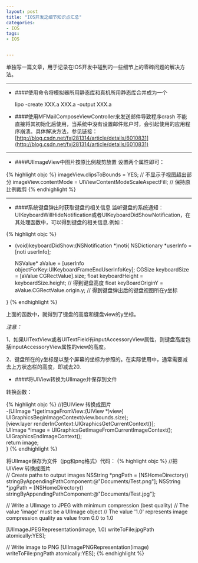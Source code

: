 ```yaml
---
layout: post
title: "IOS开发之细节知识点汇总"
categories:
- IOS
tags:
- IOS


---
```


单独写一篇文章，用于记录在IOS开发中碰到的一些细节上的零碎问题的解决方法。

---

* ####使用命令将模拟器所用静态库和真机所用静态库合并成为一个



	lipo -create XXX.a XXX.a -output XXX.a



* ####使用MFMailComposeViewController来发送邮件导致程序crash
不能直接将其初始化后使用，当系统中没有设置邮件账户时，会引起使用的应用程序崩溃。具体解决方法，参见链接：[http://blog.csdn.net/fxj281314/article/details/6010831](http://blog.csdn.net/fxj281314/article/details/6010831)

---

* ####UIImageView中图片按原比例裁剪放置
设置两个属性即可：

{% highlight objc %}
imageView.clipsToBounds = YES;		// 不显示子视图超出部分
imageView.contentMode = UIViewContentModeScaleAspectFill;	// 保持原比例裁剪
{% endhighlight %}

---

* ####系统键盘弹出时获取键盘的相关信息
监听键盘的系统通知：UIKeyboardWillHideNotification或者UIKeyboardDidShowNotification，在其处理函数中，可以得到键盘的相关信息.例如：

{% highlight objc %}
- (void)keyboardDidShow:(NSNotification *)noti{
    NSDictionary *userInfo = [noti userInfo];
    
    NSValue* aValue = [userInfo objectForKey:UIKeyboardFrameEndUserInfoKey];
    CGSize keyboardSize = [aValue CGRectValue].size;
    float keyboardHeight = keyboardSize.height;  // 得到键盘高度
    float keyBoardOriginY = aValue.CGRectValue.origin.y;  // 得到键盘弹出后的键盘视图所在y坐标
        
}
{% endhighlight %}

上面的函数中，就得到了键盘的高度和键盘view的y坐标。

*注意：*

1、如果UITextView或者UITextField有inputAccessoryView属性，则键盘高度包括inputAccessoryView属性的view的高度。

2、键盘所在的y坐标是以整个屏幕的坐标为参照的。在实际使用中，通常需要减去上方状态栏的高度，即减去20.

* ####将UIView转换为UIImage并保存到文件

转换函数：

{% highlight objc %}
//把UIView 转换成图片  
-(UIImage *)getImageFromView:(UIView *)view{  
         UIGraphicsBeginImageContext(view.bounds.size);  
         [view.layer renderInContext:UIGraphicsGetCurrentContext()];  
         UIImage *image = UIGraphicsGetImageFromCurrentImageContext();  
         UIGraphicsEndImageContext();  
         return image;  
}
{% endhighlight %}

将UIImage保存为文件（jpg和png格式）代码：
{% highlight objc %}
//把UIView 转换成图片  
// Create paths to output images
NSString  *pngPath = [NSHomeDirectory() stringByAppendingPathComponent:@"Documents/Test.png"];
NSString  *jpgPath = [NSHomeDirectory() stringByAppendingPathComponent:@"Documents/Test.jpg"];

// Write a UIImage to JPEG with minimum compression (best quality)
// The value 'image' must be a UIImage object
// The value '1.0' represents image compression quality as value from 0.0 to 1.0

[UIImageJPEGRepresentation(image, 1.0) writeToFile:jpgPath atomically:YES];

// Write image to PNG
[UIImagePNGRepresentation(image) writeToFile:pngPath atomically:YES];
{% endhighlight %}


